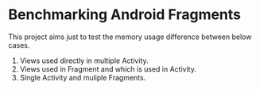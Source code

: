 # Benchmarking Android Fragments

This project aims just to test the memory usage difference between below cases.

1) Views used directly in multiple Activity.
2) Views used in Fragment and which is used in Activity.
3) Single Activity and muliple Fragments.
